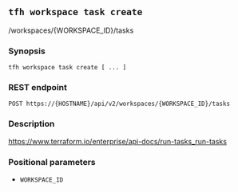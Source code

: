 ## `tfh workspace task create`

/workspaces/{WORKSPACE_ID}/tasks

### Synopsis

    tfh workspace task create [ ... ]

### REST endpoint

    POST https://{HOSTNAME}/api/v2/workspaces/{WORKSPACE_ID}/tasks

### Description

https://www.terraform.io/enterprise/api-docs/run-tasks_run-tasks

### Positional parameters

* `WORKSPACE_ID`

